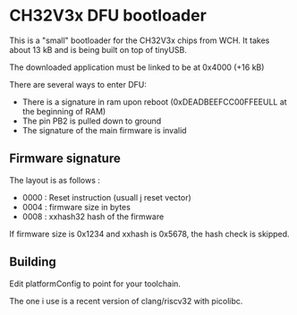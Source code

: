 
CH32V3x DFU bootloader
========================

This is a "small" bootloader for the CH32V3x chips from WCH.
It takes about 13 kB and is being built on top of tinyUSB.

The downloaded application must be linked to be at 0x4000 (+16 kB)

There are several ways to enter DFU:

- There is a signature in ram upon reboot (0xDEADBEEFCC00FFEEULL at the beginning of RAM)
- The pin PB2 is pulled down to ground
- The signature of the main firmware is invalid


Firmware signature
------------------

The layout is as follows :

- 0000 : Reset instruction (usuall j reset vector)
- 0004 : firmware size in bytes
- 0008 : xxhash32 hash of the firmware

If firmware size is 0x1234 and xxhash is 0x5678, the hash check is skipped.

Building
--------
Edit platformConfig to point for your toolchain.

The one i use is a recent version of clang/riscv32 with picolibc.



